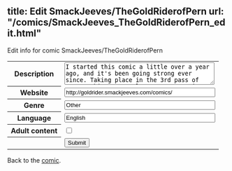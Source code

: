 title: Edit SmackJeeves/TheGoldRiderofPern
url: "/comics/SmackJeeves_TheGoldRiderofPern_edit.html"
---
Edit info for comic SmackJeeves/TheGoldRiderofPern

<form name="comic" action="http://gaepostmail.appspot.com/comic/" method="post">
<table class="comicinfo">
<tr>
<th>Description</th><td><textarea name="description" cols="40" rows="3">I started this comic a little over a year ago, and it's been going strong ever since. Taking place in the 3rd pass of Pernese history, K'mlar, a young genius Masterweaver was placed at Ista Weyr as his first appointment after being given the station of Master. There he impresses a young Gold hatchling, an event completely unheard of in Pernese history. Despite being aggressively anti-social, he manages to make a place for himself at the Weyr that he never would have dreamed possible.</textarea></td>
</tr>
<tr>
<th>Website</th><td><input type="text" name="url" value="http://goldrider.smackjeeves.com/comics/" size="40"/></td>
</tr>
<tr>
<th>Genre</th><td><input type="text" name="genre" value="Other" size="40"/></td>
</tr>
<tr>
<th>Language</th><td><input type="text" name="language" value="English" size="40"/></td>
</tr>
<tr>
<th>Adult content</th><td><input type="checkbox" name="adult" value="adult" /></td>
</tr>
<tr>
<th></th><td>
<input type="hidden" name="comic" value="SmackJeeves_TheGoldRiderofPern" />
<input type="submit" name="submit" value="Submit" />
</td>
</tr>
</table>
</form>

Back to the [comic](SmackJeeves_TheGoldRiderofPern.html).
